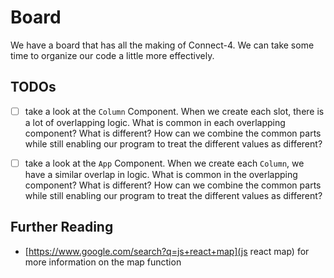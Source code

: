 # Board
We have a board that has all the making of Connect-4. We can take some time to organize our code a little more effectively.

## TODOs
 - [ ] take a look at the `Column` Component. When we create each slot, there is a lot of overlapping logic. What is common in each overlapping component? What is different? How can we combine the common parts while still enabling our program to treat the different values as different?
 - [ ] take a look at the `App` Component. When we create each `Column`, we have a similar overlap in logic. What is common in the overlapping component? What is different? How can we combine the common parts while still enabling our program to treat the different values as different?


## Further Reading
 - [https://www.google.com/search?q=js+react+map](js react map) for more information on the map function